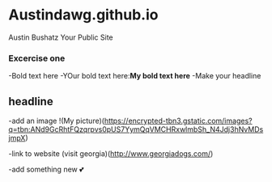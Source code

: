 Austindawg.github.io
=====================
Austin Bushatz
Your Public Site


### Excercise one
-Bold text here
-YOur bold text here:**My bold text here**
-Make your headline


## headline
-add an image
!(My picture)(https://encrypted-tbn3.gstatic.com/images?q=tbn:ANd9GcRhtFQzqrpvs0pUS7YymQqVMCHRxwlmbSh_N4Jdj3hNvMDsjmpX)

-link to website
(visit georgia)(http://www.georgiadogs.com/)

-add something new
:two_hearts:
